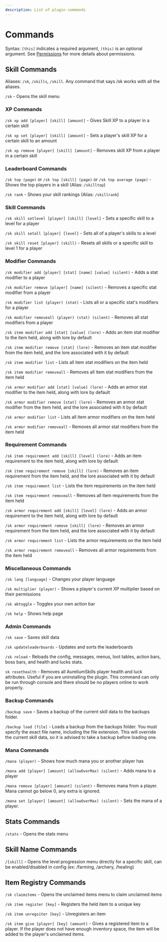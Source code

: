 ```yaml
---
description: List of plugin commands
---
```


# Commands

Syntax: `[this]` indicates a required argument, `(this)` is an optional argument. See [Permissions](https://github.com/Archy-X/AureliumSkills/wiki/Permissions) for more details about permissions.

## Skill Commands

Aliases: `/sk`, `/skills`, `/skill`. Any command that says /sk works with all the aliases.

`/sk` - Opens the skill menu

### XP Commands

`/sk xp add [player] [skill] [amount]` - Gives Skill XP to a player in a certain skill

`/sk xp set [player] [skill] [amount]` - Sets a player's skill XP for a certain skill to an amount

`/sk xp remove [player] [skill] [amount]` - Removes skill XP from a player in a certain skill

### Leaderboard Commands

`/sk top (page)` or `/sk top [skill] (page)` or `/sk top average (page)` - Shows the top players in a skill \(Alias: `/skilltop`\)

`/sk rank` - Shows your skill rankings \(Alias: `/skillrank`\)

### Skill Commands

`/sk skill setlevel [player] [skill] [level]` - Sets a specific skill to a level for a player

`/sk skill setall [player] [level]` - Sets all of a player's skills to a level

`/sk skill reset [player] (skill)` - Resets all skills or a specific skill to level 1 for a player

### Modifier Commands

`/sk modifier add [player] [stat] [name] [value] (silent)` - Adds a stat modifier to a player

`/sk modifier remove [player] [name] (silent)` - Removes a specific stat modifier from a player

`/sk modifier list (player) (stat)` - Lists all or a specific stat's modifiers for a player

`/sk modifier removeall (player) (stat) (silent)` - Removes all stat modifiers from a player

`/sk item modifier add [stat] [value] (lore)` - Adds an item stat modifier to the item held, along with lore by default

`/sk item modifier remove [stat] (lore)` - Removes an item stat modifier from the item held, and the lore associated with it by default

`/sk item modifier list` - Lists all item stat modifiers on the item held

`/sk item modifier removeall` - Removes all item stat modifiers from the item held

`/sk armor modifier add [stat] [value] (lore)` - Adds an armor stat modifier to the item held, along with lore by default

`/sk armor modifier remove [stat] (lore)` - Removes an armor stat modifier from the item held, and the lore associated with it by default

`/sk armor modifier list` - Lists all item armor modifiers on the item held

`/sk armor modifier removeall` - Removes all armor stat modifiers from the item held

### Requirement Commands

`/sk item requirement add [skill] [level] (lore)` - Adds an item requirement to the item held, along with lore by default

`/sk item requirement remove [skill] (lore)` - Removes an item requirement from the item held, and the lore associated with it by default

`/sk item requirement list` - Lists the item requirements on the item held

`/sk item requirement removeall` - Removes all item requirements from the item held

`/sk armor requirement add [skill] [level] (lore)` - Adds an armor requirement to the item held, along with lore by default

`/sk armor requirement remove [skill] (lore)` - Removes an armor requirement from the item held, and the lore associated with it by default

`/sk armor requirement list` - Lists the armor requirements on the item held

`/sk armor requirement removeall` - Removes all armor requirements from the item held

### Miscellaneous Commands

`/sk lang [language]` - Changes your player language

`/sk multiplier (player)` - Shows a player's current XP multiplier based on their permissions

`/sk abtoggle` - Toggles your own action bar

`/sk help` - Shows help page

### Admin Commands

`/sk save` - Saves skill data

`/sk updateleaderboards` - Updates and sorts the leaderboards

`/sk reload` - Reloads the config, messages, menus, loot tables, action bars, boss bars, and health and lucks stats.

`sk resethealth` - Removes all AureliumSkills player health and luck attributes. Useful if you are uninstalling the plugin. This command can only be run through console and there should be no players online to work properly.

### Backup Commands

`/backup save` - Saves a backup of the current skill data to the backups folder.

`/backup load [file]` - Loads a backup from the backups folder. You must specify the exact file name, including the file extension. This will override the current skill data, so it is advised to take a backup before loading one.

### Mana Commands

`/mana (player)` - Shows how much mana you or another player has

`/mana add [player] [amount] (allowOverMax) (silent)` - Adds mana to a player

`/mana remove [player] [amount] (silent)` - Removes mana from a player. Mana cannot go below 0, any extra is ignored.

`/mana set [player] [amount] (allowOverMax) (silent)` - Sets the mana of a player.

## Stats Commands

`/stats` - Opens the stats menu

## Skill Name Commands

`/[skill]` - Opens the level progression menu directly for a specific skill, can be enabled/disabled in config \(ex: /farming, /archery, /healing\)

## Item Registry Commands

`/sk claimitems` - Opens the unclaimed items menu to claim unclaimed items

`/sk item register [key]` - Registers the held item to a unique key

`/sk item unregsiter [key]` - Unregisters an item

`/sk item give [player] [key] (amount)` - Gives a registered item to a player. If the player does not have enough inventory space, the item will be added to the player's unclaimed items.

